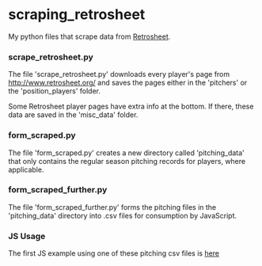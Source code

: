 # scraping_retrosheet
My python files that scrape data from [Retrosheet](http://www.retrosheet.org/).

### scrape_retrosheet.py
The file 'scrape_retrosheet.py' downloads every player's page from http://www.retrosheet.org/ and saves the pages either in the 'pitchers' or the 'position_players' folder.

Some Retrosheet player pages have extra info at the bottom. If there, these data are saved in the 'misc_data' folder.

### form_scraped.py
The file 'form_scraped.py' creates a new directory called 'pitching_data' that only contains the regular season pitching records for players, where applicable.

### form_scraped_further.py
The file 'form_scraped_further.py' forms the pitching files in the 'pitching_data' directory into .csv files for consumption by JavaScript.

### JS Usage
The first JS example using one of these pitching csv files is [here](http://bl.ocks.org/dhoboy/fe4f34b6debb7021105b5d8a1e514676)